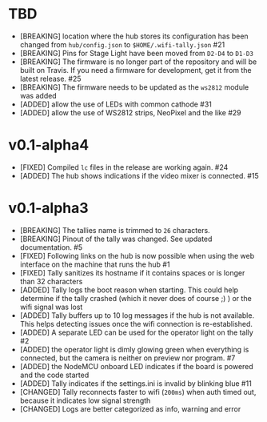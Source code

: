 # TBD

* [BREAKING] location where the hub stores its configuration has been changed from `hub/config.json` to `$HOME/.wifi-tally.json` #21
* [BREAKING] Pins for Stage Light have been moved from `D2-D4` to `D1-D3`
* [BREAKING] The firmware is no longer part of the repository and will be built on Travis. If you need a firmware for development, get it from the latest release. #25
* [BREAKING] The firmware needs to be updated as the `ws2812` module was added
* [ADDED] allow the use of LEDs with common cathode #31
* [ADDED] allow the use of WS2812 strips, NeoPixel and the like #29

# v0.1-alpha4

* [FIXED] Compiled `lc` files in the release are working again. #24
* [ADDED] The hub shows indications if the video mixer is connected. #15

# v0.1-alpha3

* [BREAKING] The tallies name is trimmed to `26` characters.
* [BREAKING] Pinout of the tally was changed. See updated documentation. #5
* [FIXED] Following links on the hub is now possible when using the web interface on the machine that runs the hub #1
* [FIXED] Tally sanitizes its hostname if it contains spaces or is longer than 32 characters
* [ADDED] Tally logs the boot reason when starting. This could help determine if the tally crashed (which it never does of course ;) ) or the wifi signal was lost
* [ADDED] Tally buffers up to 10 log messages if the hub is not available. This helps detecting issues once the wifi connection is re-established.
* [ADDED] A separate LED can be used for the operator light on the tally #2
* [ADDED] the operator light is dimly glowing green when everything is connected, but the camera is neither on preview nor program. #7
* [ADDED] the NodeMCU onboard LED indicates if the board is powered and the code started
* [ADDED] Tally indicates if the settings.ini is invalid by blinking blue #11
* [CHANGED] Tally reconnects faster to wifi (`200ms`) when auth timed out, because it indicates low signal strength
* [CHANGED] Logs are better categorized as info, warning and error
